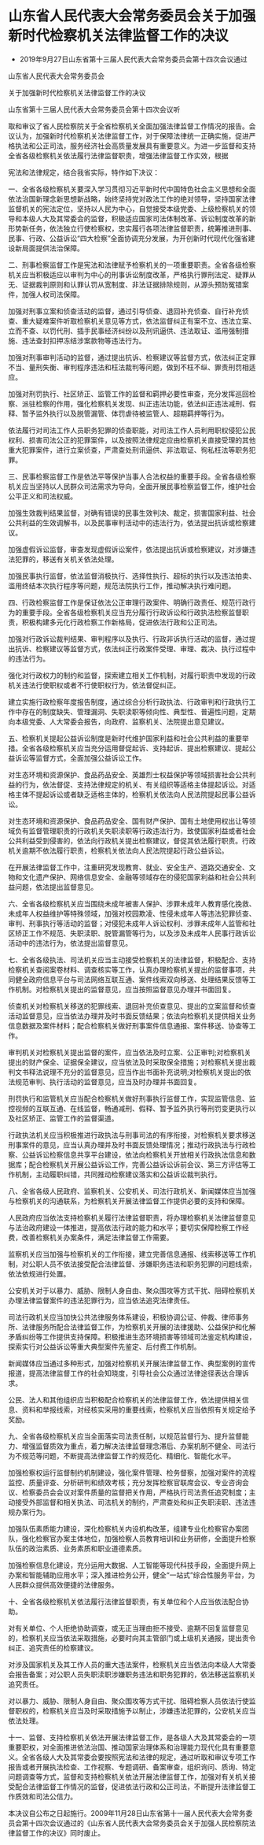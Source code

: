 # 山东省人民代表大会常务委员会关于加强新时代检察机关法律监督工作的决议

- 2019年9月27日山东省第十三届人民代表大会常务委员会第十四次会议通过

<!-- INFO END -->

山东省人民代表大会常务委员会

关于加强新时代检察机关法律监督工作的决议

山东省第十三届人民代表大会常务委员会第十四次会议听

取和审议了省人民检察院关于全省检察机关全面加强法律监督工作情况的报告。会议认为，加强新时代检察机关法律监督工作，对于保障法律统一正确实施，促进严格执法和公正司法，服务经济社会高质量发展具有重要意义。为进一步监督和支持全省各级检察机关依法履行法律监督职责，增强法律监督工作实效，根据

宪法和法律规定，结合我省实际，特作如下决议：

一、全省各级检察机关要深入学习贯彻习近平新时代中国特色社会主义思想和全面依法治国新理念新思想新战略，始终坚持党对政法工作的绝对领导，坚持国家法律监督机关的宪法定位，坚持以人民为中心，自觉接受本级党委、上级检察机关的领导和本级人大及其常委会的监督，积极适应国家司法体制改革、诉讼制度改革的新形势新任务，依法独立行使检察权，忠实履行各项法律监督职责，统筹推进刑事、民事、行政、公益诉讼“四大检察”全面协调充分发展，为开创新时代现代化强省建设新局面提供法治保障。

二、刑事检察监督工作是宪法和法律赋予检察机关的一项重要职责。全省各级检察机关应当积极适应以审判为中心的刑事诉讼制度改革，严格执行罪刑法定、疑罪从无、证据裁判原则和认罪认罚从宽制度、非法证据排除规则，从源头预防冤错案件，加强人权司法保障。

加强对刑事立案和侦查活动的监督，通过引导侦查、退回补充侦查、自行补充侦查、重大疑难案件听取检察机关意见等方式，依法监督纠正有案不立、违法立案、立而不查、以罚代刑、插手民事经济纠纷以及刑讯逼供、违法取证、滥用强制措施、违法查封扣押冻结涉案款物等违法行为。

加强对刑事审判活动的监督，通过提出抗诉、检察建议等监督方式，依法纠正定罪不当、量刑失衡、审判程序违法和枉法裁判等问题，做到不枉不纵、罪责刑罚相适应。

加强对刑罚执行、社区矫正、监管工作的监督和羁押必要性审查，充分发挥巡回检察、派驻检察的作用，强化检察机关发现、纠正违法功能，依法纠正违法减刑、假释、暂予监外执行以及脱管漏管、体罚虐待被监管人、超期羁押等行为。

依法履行对司法工作人员职务犯罪的侦查职能，对司法工作人员利用职权侵犯公民权利、损害司法公正的犯罪案件，以及按照法律规定应由检察机关直接受理的其他重大犯罪案件，进行立案侦查，严肃查处刑讯逼供、非法取证、徇私枉法等职务犯罪。

三、民事检察监督工作是依法平等保护当事人合法权益的重要手段。全省各级检察机关应当坚持以人民群众司法需求为导向，全面开展民事检察监督工作，维护社会公平正义和司法权威。

加强生效裁判结果监督，对确有错误的民事生效判决、裁定，损害国家利益、社会公共利益的生效调解书，以及民事审判活动中的违法行为，依法提出抗诉或检察建议。

加强虚假诉讼监督，审查发现虚假诉讼案件，依法提出抗诉或检察建议，对涉嫌违法犯罪的，移送有关机关依法处理。

加强民事执行监督，依法监督消极执行、选择性执行、超标的执行以及违法拍卖、滥用终结本次执行程序等问题，规范法院执行工作，推动解决执行难问题。

四、行政检察监督工作是保证依法公正审理行政案件、明确行政责任、规范行政行为的重要手段。全省各级检察机关应当充分履行行政诉讼和行政执法检察监督职责，积极构建多元化行政检察工作新格局，促进依法行政和公正司法。

加强对行政诉讼裁判结果、审判程序以及执行、行政非诉执行活动的监督，通过提出抗诉、检察建议等监督方式，依法纠正行政案件受理、审理、裁决、执行过程中的违法行为。

强化对行政权力的制约和监督，探索建立相关工作机制，对履行职责中发现的行政机关违法行使职权或者不行使职权行为，依法督促纠正。

建立实施行政检察年度报告制度，通过综合分析行政执法、行政审判和行政执行工作中存在的制度缺失、管理漏洞、失职渎职等倾向性、典型性、普遍性问题，定期向本级党委、人大常委会报告，向政府、监察机关、法院提出意见建议。

五、检察机关提起公益诉讼制度是新时代维护国家利益和社会公共利益的重要举措。全省各级检察机关应当充分运用督促起诉、支持起诉、提出检察建议、提起公益诉讼等监督方式，全面加强公益诉讼工作。

对生态环境和资源保护、食品药品安全、英雄烈士权益保护等领域损害社会公共利益的行为，依法督促、支持法律规定的机关、有关组织等适格主体提起诉讼。对适格主体不提起诉讼或者缺乏适格主体的，检察机关依法向人民法院提起民事公益诉讼。

对生态环境和资源保护、食品药品安全、国有财产保护、国有土地使用权出让等领域负有监督管理职责的行政机关失职渎职等行政违法行为，致使国家利益或者社会公共利益受到侵害的，依法向行政机关提出检察建议，督促其依法履行职责。行政机关逾期不依法履行职责，检察机关依法向人民法院提起行政公益诉讼。

在开展法律监督工作中，注重研究发现教育、就业、安全生产、道路交通安全、文物和文化遗产保护、网络信息安全、金融等领域存在的侵犯国家利益和社会公共利益问题，依法提出监督意见。

六、全省各级检察机关应当围绕未成年被害人保护、涉罪未成年人教育感化挽救、未成年人权益维护等特殊领域，加强对校园欺凌、性侵未成年人等违法犯罪侦查、审判、刑事执行等活动的监督；对侵犯未成年人诉讼权利、涉罪未成年人监管和社区矫正工作不规范、失职渎职、脱管漏管等行为，以及涉及未成年人民事行政诉讼活动中的违法行为，依法提出监督意见。

七、全省各级执法、司法机关应当主动接受检察机关的法律监督，积极配合、支持检察机关查阅案卷材料、调查核实等工作，认真办理检察机关提出的监督事项，共同健全政府信息平台与司法网络互联互通、案件线索双向移送、处理结果反馈等工作机制。对检察机关提出的监督意见，应当按照监督意见办理并书面回复。

侦查机关对检察机关移送的犯罪线索、退回补充侦查意见、提出的立案监督和侦查活动监督意见，应当依法办理并及时书面反馈结果；依法向检察机关提供相关业务信息数据及案件材料；配合检察机关做好刑事案件信息通报、案件移送、协查等工作。

审判机关对检察机关提出监督的案件，应当依法及时立案、公正审判;对检察机关提出的财产保全、证据保全建议，应当依法及时采取保全措施；对检察机关提出裁判文书释法说理不充分的监督意见，应当作出书面补充说明;对检察机关提出的依法规范审判、执行活动的监督意见，应当及时办理并书面回复。

刑罚执行和监管机关应当配合检察机关做好刑事执行监督工作，实现监管信息、监控视频的互联互通、在线监督，畅通减刑、假释、暂予监外执行等刑罚变更执行以及社区矫正、监管工作的监督渠道。

行政执法机关应当积极推进行政执法与刑事司法的有序衔接，对检察机关要求移送刑事案件的意见，应当认真办理并及时书面反馈处理情况；推动行政执法与行政检察、公益诉讼检察信息共享平台建设，依法向检察机关开放相关行政执法信息和数据库；配合检察机关开展公益诉讼工作，完善公益诉讼诉前会议、第三方评估等工作机制，主动履职纠错，共同推动检察建议落实和公益诉讼裁判执行。

八、全省各级人民政府、监察机关、公安机关、司法行政机关、新闻媒体应当加强与检察机关的沟通联系，为检察机关开展法律监督工作提供必要的支持和保障。

人民政府应当依法支持检察机关履行法律监督职责，将办理检察机关法律监督意见与法治政府建设一体推进，提高依法行政的能力和水平；要切实保障检察工作经费，改善检察机关办案条件，满足法律监督工作需要。

监察机关应当加强与检察机关的工作衔接，建立完善信息通报、线索移送等工作机制，对公职人员不依法接受配合法律监督、涉嫌职务违法和职务犯罪的问题线索，依法依规进行处置。

公安机关对于以暴力、威胁、限制人身自由、聚众围攻等方式干扰、阻碍检察机关办理法律监督案件的违法犯罪行为，应当依法追究法律责任。

司法行政机关应当加快公共法律服务体系建设，积极协调公证、仲裁、律师事务所、法律服务所配合法律监督工作，为检察机关开展的法律援助、公益保护和化解矛盾纠纷等工作提供支持保障。积极推进生态环境损害等领域司法鉴定机构建设，探索实行对公益诉讼等重大典型案件先鉴定、后付费工作机制。

新闻媒体应当通过多种形式，加强对检察机关开展法律监督工作、典型案例的宣传报道，提高法律监督工作的社会知晓度，引导社会公众通过法律途径表达合理诉求。

公民、法人和其他组织应当积极配合检察机关的法律监督工作，依法提供相关信息、资料和举报线索，对经核实采用的重要线索，检察机关应当依照有关规定给予奖励。

九、全省各级检察机关应当全面落实司法责任制，以规范监督行为、提升监督能力、增强监督质效为重点，着力解决法律监督理念滞后、办案机制不健全、司法行为不规范等问题，不断提高法律监督工作的规范化、精细化、智能化水平。

加强检察权运行监督制约机制建设，强化案件管理、检务督察，加强对案件的流程监控、质量评查、分析研判和绩效考核；充分发挥检察官联席会议、专业咨询会议、检察委员会会议对案件质量的监督把关作用，严格执行司法责任追究制度；主动接受外部监督和相关执法、司法机关的制约，严肃查处和纠正失职渎职、违法违规办案行为。

加强队伍素质能力建设，深化检察机关内设机构改革，组建专业化检察官办案团队，强化检察官办案主体地位，加强检察人员教育培训和业务研修，全面提升检察队伍的政治素质、业务素质和职业道德素质。

加强检察信息化建设，充分运用大数据、人工智能等现代科技手段，全面提升网上办案和智能辅助应用水平；深入推进检务公开，健全“一站式”综合性服务平台，为人民群众提供高效便捷的法律服务。

十、全省各级检察机关依法履行法律监督职责，有关单位和个人应当依法配合协助。

对有关单位、个人拒绝协助调查，或无正当理由拒不接受、逾期不回复监督意见的，检察机关应当依法采取措施，必要时向其主管部门或上级机关通报，提出责令纠正、追究责任的检察建议。

对涉及国家机关及其工作人员的重大违法案件，检察机关应当依法向本级人大常委会报告备案；对公职人员失职渎职涉嫌职务违法和职务犯罪的，依法移送监察机关追究责任。

对以暴力、威胁、限制人身自由、聚众围攻等方式干扰、阻碍检察人员依法行使监督职权的，检察机关应当及时采取措施予以制止，涉嫌违法犯罪的，公安机关应当依法处理。

十一、监督、支持检察机关依法开展法律监督工作，是各级人大及其常委会的一项重要职权，对全面推进依法治国、推动国家治理体系和治理能力现代化具有重要意义。全省各级人大及其常委会要按照宪法和法律的规定，通过听取和审议专项工作报告或者开展执法检查、工作视察、专题调研、备案审查，组织询问、质询、特定问题调查等方式，监督和支持检察机关依法开展法律监督工作，加强对有关机关接受配合法律监督工作情况的监督，促进依法行政和公正司法，不断提升法律监督工作质效和司法公信力。

本决议自公布之日起施行。2009年11月28日山东省第十一届人民代表大会常务委员会第十四次会议通过的《山东省人民代表大会常务委员会关于加强人民检察院法律监督工作的决议》同时废止。

